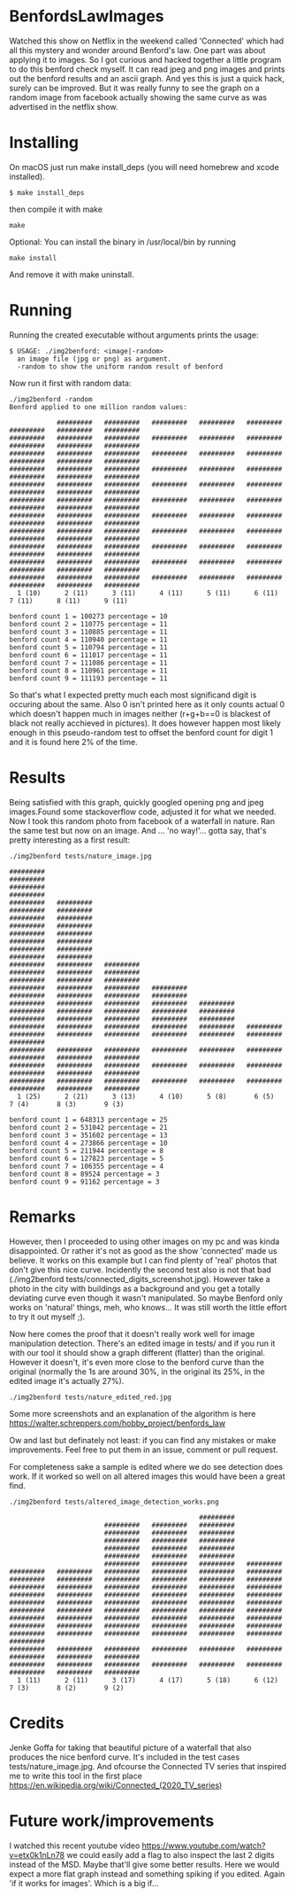 # BenfordsLawImages

Watched this show on Netflix in the weekend called 'Connected' which had all this mystery and wonder around Benford's law.
One part was about applying it to images. So I got curious and hacked together a little program to do this benford check myself.
It can read jpeg and png images and prints out the benford results and an ascii graph. And yes this is just a quick hack, surely
can be improved. But it was really funny to see the graph on a random image from facebook actually showing the same curve as
was advertised in the netflix show.


# Installing
On macOS just run make install_deps (you will need homebrew and xcode installed).

```
$ make install_deps
```

then compile it with make
```
make
```

Optional: You can install the binary in /usr/local/bin by running
```
make install
```
And remove it with make uninstall.


# Running
Running the created executable without arguments prints the usage:
```
$ USAGE: ./img2benford: <image|-random>
  an image file (jpg or png) as argument.
  -random to show the uniform random result of benford
```

Now run it first with random data:
```
./img2benford -random
Benford applied to one million random values:
                                                                                                            
            #########   #########   #########   #########   #########   #########   #########   #########   
#########   #########   #########   #########   #########   #########   #########   #########   #########   
#########   #########   #########   #########   #########   #########   #########   #########   #########   
#########   #########   #########   #########   #########   #########   #########   #########   #########   
#########   #########   #########   #########   #########   #########   #########   #########   #########   
#########   #########   #########   #########   #########   #########   #########   #########   #########   
#########   #########   #########   #########   #########   #########   #########   #########   #########   
#########   #########   #########   #########   #########   #########   #########   #########   #########   
#########   #########   #########   #########   #########   #########   #########   #########   #########   
#########   #########   #########   #########   #########   #########   #########   #########   #########   
#########   #########   #########   #########   #########   #########   #########   #########   #########   
  1 (10)      2 (11)      3 (11)      4 (11)      5 (11)      6 (11)      7 (11)      8 (11)      9 (11)    

benford count 1 = 100273 percentage = 10
benford count 2 = 110775 percentage = 11
benford count 3 = 110885 percentage = 11
benford count 4 = 110940 percentage = 11
benford count 5 = 110794 percentage = 11
benford count 6 = 111017 percentage = 11
benford count 7 = 111086 percentage = 11
benford count 8 = 110961 percentage = 11
benford count 9 = 111193 percentage = 11
```

So that's what I expected pretty much each most significand digit is occuring about the same. Also 0 isn't printed here
as it only counts actual 0 which doesn't happen much in images neither (r+g+b==0 is blackest of black not really acchieved in pictures).
It does however happen most likely enough in this pseudo-random test to offset the benford count for digit 1 and it is found here 2% of the time.

# Results
Being satisfied with this graph, quickly googled opening png and jpeg images.Found some stackoverflow code, adjusted it for what we needed.
Now I took this random photo from facebook of a waterfall in nature. Ran the same test but now on an image. And ... 'no way!'... gotta
say, that's pretty interesting as a first result:

```
./img2benford tests/nature_image.jpg

#########
#########
#########
#########
#########   #########
#########   #########
#########   #########
#########   #########
#########   #########
#########   #########
#########   #########
#########   #########
#########   #########   #########
#########   #########   #########
#########   #########   #########
#########   #########   #########   #########
#########   #########   #########   #########
#########   #########   #########   #########   #########
#########   #########   #########   #########   #########
#########   #########   #########   #########   #########
#########   #########   #########   #########   #########   #########
#########   #########   #########   #########   #########   #########   #########
#########   #########   #########   #########   #########   #########   #########   #########   #########
#########   #########   #########   #########   #########   #########   #########   #########   #########
#########   #########   #########   #########   #########   #########   #########   #########   #########
  1 (25)      2 (21)      3 (13)      4 (10)      5 (8)       6 (5)       7 (4)       8 (3)       9 (3)

benford count 1 = 648313 percentage = 25
benford count 2 = 531042 percentage = 21
benford count 3 = 351602 percentage = 13
benford count 4 = 273866 percentage = 10
benford count 5 = 211944 percentage = 8
benford count 6 = 127823 percentage = 5
benford count 7 = 106355 percentage = 4
benford count 8 = 89524 percentage = 3
benford count 9 = 91162 percentage = 3

```

# Remarks
However, then I proceeded to using other images on my pc and was kinda disappointed. Or rather it's not as good as the show 'connected' made us believe.
It works on this example but I can find plenty of 'real' photos that don't give this nice curve. 
Incidently the second test also is not that bad (./img2benford tests/connected_digits_screenshot.jpg). 
However take a photo in the city with buildings as a background and you get a totally deviating curve even though it wasn't manipulated.
So maybe Benford only works on 'natural' things, meh, who knows... It was still worth the little effort to try it out myself ;).

Now here comes the proof that it doesn't really work well for image manipulation detection. There's an edited image in tests/
and if you run it with our tool it should show a graph different (flatter) than the original. However it doesn't, it's even more close
to the benford curve than the original (normally the 1s are around 30%, in the original its 25%, in the edited image it's actually 27%).
```
./img2benford tests/nature_edited_red.jpg
```

Some more screenshots and an explanation of the algorithm is here https://walter.schreppers.com/hobby_project/benfords_law

Ow and last but definately not least: if you can find any mistakes or make improvements. Feel free to put them in an issue, comment or pull request.

For completeness sake a sample is edited where we do see detection does work. If it worked so well on all altered images this would have been a great find.

```
./img2benford tests/altered_image_detection_works.png 
                                                                                                            
                                                #########                                                   
                        #########   #########   #########                                                   
                        #########   #########   #########                                                   
                        #########   #########   #########                                                   
                        #########   #########   #########                                                   
                        #########   #########   #########                                                   
                        #########   #########   #########   #########                                       
#########   #########   #########   #########   #########   #########                                       
#########   #########   #########   #########   #########   #########                                       
#########   #########   #########   #########   #########   #########                                       
#########   #########   #########   #########   #########   #########                                       
#########   #########   #########   #########   #########   #########                                       
#########   #########   #########   #########   #########   #########                                       
#########   #########   #########   #########   #########   #########                                       
#########   #########   #########   #########   #########   #########                                       
#########   #########   #########   #########   #########   #########   #########                           
#########   #########   #########   #########   #########   #########   #########   #########   #########   
#########   #########   #########   #########   #########   #########   #########   #########   #########   
  1 (11)      2 (11)      3 (17)      4 (17)      5 (18)      6 (12)      7 (3)       8 (2)       9 (2)
```


# Credits
Jenke Goffa for taking that beautiful picture of a waterfall that also produces the nice benford curve. It's included in the
test cases tests/nature_image.jpg. And ofcourse the Connected TV series that inspired me to write this tool in the first place https://en.wikipedia.org/wiki/Connected_(2020_TV_series)

# Future work/improvements
I watched this recent youtube video https://www.youtube.com/watch?v=etx0k1nLn78 we could easily add a flag to also inspect the last 2 digits instead of the MSD.
Maybe that'll give some better results. Here we would expect a more flat graph instead and something spiking if you edited. Again 'if it works for images'. Which is a big if...

